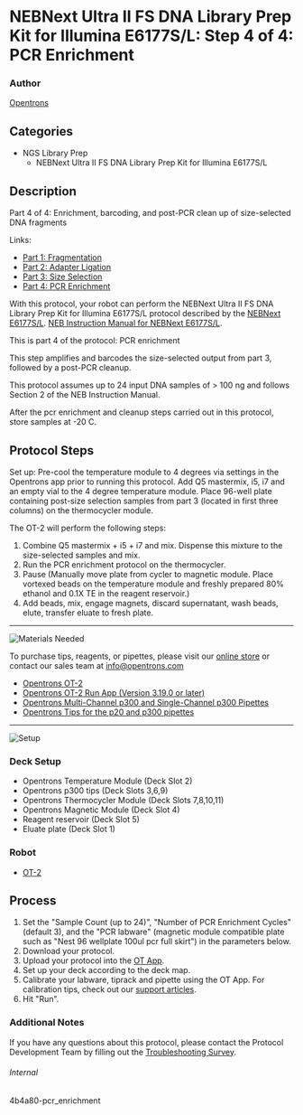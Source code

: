 # NEBNext Ultra II FS DNA Library Prep Kit for Illumina E6177S/L: Step 4 of 4: PCR Enrichment

### Author
[Opentrons](https://opentrons.com/)

## Categories
* NGS Library Prep
     * NEBNext Ultra II FS DNA Library Prep Kit for Illumina E6177S/L

## Description
Part 4 of 4: Enrichment, barcoding, and post-PCR clean up of size-selected DNA fragments

Links:
* [Part 1: Fragmentation](http://protocols.opentrons.com/protocol/4b4a80-fragmentation)
* [Part 2: Adapter Ligation](http://protocols.opentrons.com/protocol/4b4a80-adapter_ligation)
* [Part 3: Size Selection](http://protocols.opentrons.com/protocol/4b4a80-size_selection)
* [Part 4: PCR Enrichment](http://protocols.opentrons.com/protocol/4b4a80-pcr_enrichment)

With this protocol, your robot can perform the NEBNext Ultra II FS DNA Library Prep Kit for Illumina E6177S/L protocol described by the [NEBNext E6177S/L](https://www.neb.com/products/e6177-nebnext-ultra-ii-fs-dna-library-prep-with-sample-purification-beads#Product%20Information). [NEB Instruction Manual for NEBNext E6177S/L](https://s3.amazonaws.com./pf-upload-01/u-4256/0/2021-02-16/8q531ae/manualE6177-E7805.pdf).

This is part 4 of the protocol: PCR enrichment

This step amplifies and barcodes the size-selected output from part 3, followed by a post-PCR cleanup.

This protocol assumes up to 24 input DNA samples of > 100 ng and follows Section 2 of the NEB Instruction Manual.

After the pcr enrichment and cleanup steps carried out in this protocol, store samples at -20 C.


## Protocol Steps

Set up: Pre-cool the temperature module to 4 degrees via settings in the Opentrons app prior to running this protocol. Add Q5 mastermix, i5, i7 and an empty vial to the 4 degree temperature module. Place 96-well plate containing post-size selection samples from part 3 (located in first three columns) on the thermocycler module.

The OT-2 will perform the following steps:
1. Combine Q5 mastermix + i5 + i7 and mix. Dispense this mixture to the size-selected samples and mix.
2. Run the PCR enrichment protocol on the thermocycler.
3. Pause (Manually move plate from cycler to magnetic module. Place vortexed beads on the temperature module and freshly prepared 80% ethanol and 0.1X TE in the reagent reservoir.)
4. Add beads, mix, engage magnets, discard supernatant, wash beads, elute, transfer eluate to fresh plate.

---
![Materials Needed](https://s3.amazonaws.com/opentrons-protocol-library-website/custom-README-images/001-General+Headings/materials.png)

To purchase tips, reagents, or pipettes, please visit our [online store](https://shop.opentrons.com/) or contact our sales team at [info@opentrons.com](mailto:info@opentrons.com)

* [Opentrons OT-2](https://shop.opentrons.com/collections/ot-2-robot/products/ot-2)
* [Opentrons OT-2 Run App (Version 3.19.0 or later)](https://opentrons.com/ot-app/)
* [Opentrons Multi-Channel p300 and Single-Channel p300 Pipettes](https://shop.opentrons.com/collections/ot-2-pipettes/products/single-channel-electronic-pipette)
* [Opentrons Tips for the p20 and p300 pipettes](https://shop.opentrons.com/collections/opentrons-tips)

---
![Setup](https://s3.amazonaws.com/opentrons-protocol-library-website/custom-README-images/001-General+Headings/Setup.png)

### Deck Setup
* Opentrons Temperature Module (Deck Slot 2)
* Opentrons p300 tips (Deck Slots 3,6,9)
* Opentrons Thermocycler Module (Deck Slots 7,8,10,11)
* Opentrons Magnetic Module (Deck Slot 4)
* Reagent reservoir (Deck Slot 5)
* Eluate plate (Deck Slot 1)

### Robot
* [OT-2](https://opentrons.com/ot-2)

## Process
1. Set the "Sample Count (up to 24)", "Number of PCR Enrichment Cycles" (default 3), and the "PCR labware" (magnetic module compatible plate such as "Nest 96 wellplate 100ul pcr full skirt") in the parameters below.
2. Download your protocol.
3. Upload your protocol into the [OT App](https://opentrons.com/ot-app).
4. Set up your deck according to the deck map.
5. Calibrate your labware, tiprack and pipette using the OT App. For calibration tips, check out our [support articles](https://support.opentrons.com/en/collections/1559720-guide-for-getting-started-with-the-ot-2).
6. Hit "Run".

### Additional Notes
If you have any questions about this protocol, please contact the Protocol Development Team by filling out the [Troubleshooting Survey](https://protocol-troubleshooting.paperform.co/).

###### Internal
4b4a80-pcr_enrichment
